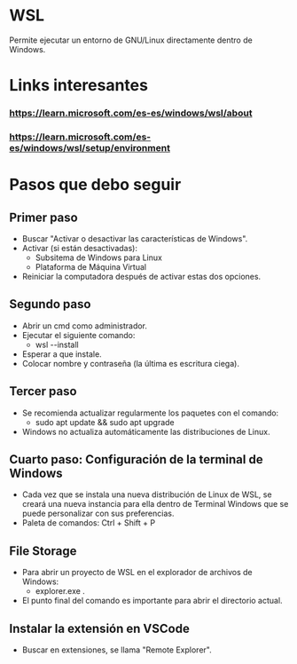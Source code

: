 # WSL
Permite ejecutar un entorno de GNU/Linux directamente dentro de Windows.

# Links interesantes
### https://learn.microsoft.com/es-es/windows/wsl/about
### https://learn.microsoft.com/es-es/windows/wsl/setup/environment

# Pasos que debo seguir
## Primer paso
- Buscar "Activar o desactivar las características de Windows".
- Activar (si están desactivadas):
  - Subsitema de Windows para Linux
  - Plataforma de Máquina Virtual
- Reiniciar la computadora después de activar estas dos opciones.

## Segundo paso
- Abrir un cmd como administrador.
- Ejecutar el siguiente comando:
  - wsl --install
- Esperar a que instale.
- Colocar nombre y contraseña (la última es escritura ciega).

## Tercer paso
- Se recomienda actualizar regularmente los paquetes con el comando:
  - sudo apt update && sudo apt upgrade
- Windows no actualiza automáticamente las distribuciones de Linux.

## Cuarto paso: Configuración de la terminal de Windows
- Cada vez que se instala una nueva distribución de Linux de WSL, se creará una nueva instancia para ella dentro de Terminal Windows que se puede personalizar con sus preferencias.
- Paleta de comandos: Ctrl + Shift + P

## File Storage
- Para abrir un proyecto de WSL en el explorador de archivos de Windows:
  - explorer.exe .
- El punto final del comando es importante para abrir el directorio actual.

## Instalar la extensión en VSCode
- Buscar en extensiones, se llama "Remote Explorer".



